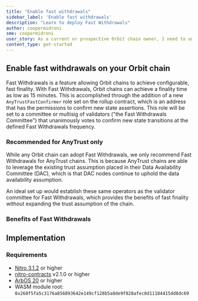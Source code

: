 ```yaml
---
title: "Enable fast withdrawals"
sidebar_label: 'Enable fast withdrawals'
description: "Learn to deploy Fast Withdrawals"
author: coopermidroni
sme: coopermidroni
user_story: As a current or prospective Orbit chain owner, I need to understand how to integrate with the Fast Withdrawal feature.
content_type: get-started
---
```


## Enable fast withdrawals on your Orbit chain

Fast Withdrawals is a feature allowing Orbit chains to achieve configurable, fast finality. With Fast Withdrawals, Orbit chains can achieve a finality time as low as 15 minutes. This is accomplished through the addition of a new `AnyTrustFastConfirmer` role set on the rollup contract, which is an address that has the permissions to confirm new state assertions. This role will be set to a committee or multisig of validators ("the Fast Withdrawals Committee") that unanimously votes to confirm new state transitions at the defined Fast Withdrawals frequency.  

### Recommended for AnyTrust only

While any Orbit chain can adopt Fast Withdrawals, we only recommend Fast Withdrawals for AnyTrust chains. This is because AnyTrust chains are able to leverage the existing trust assumption placed in their Data Availability Committee (DAC), which is that DAC nodes continue to uphold the data availability assumption. 

An ideal set up would establish these same operators as the validator committee for Fast Withdrawals, which provides the benefits of fast finality without expanding the trust assumption of the chain. 

### Benefits of Fast Withdrawals

## Implementation

### Requirements

- [Nitro 3.1.2](https://github.com/OffchainLabs/nitro/releases/tag/v3.1.2) or higher
- [nitro-contracts](https://github.com/OffchainLabs/nitro-contracts/releases/tag/v2.1.0) v2.1.0 or higher
- [ArbOS 20](https://docs.arbitrum.io/run-arbitrum-node/arbos-releases/arbos20) or higher
- WASM module root: `0x260f5fa5c3176a856893642e149cf128b5a8de9f828afec8d11184415dd8dc69`
